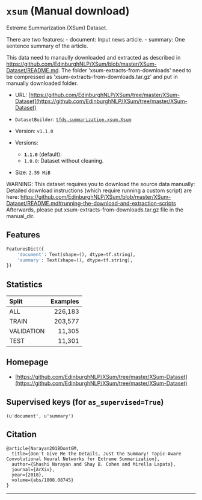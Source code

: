 <div itemscope itemtype="http://schema.org/Dataset">
  <div itemscope itemprop="includedInDataCatalog" itemtype="http://schema.org/DataCatalog">
    <meta itemprop="name" content="TensorFlow Datasets" />
  </div>

  <meta itemprop="name" content="xsum" />
  <meta itemprop="description" content="&#10;Extreme Summarization (XSum) Dataset.&#10;&#10;There are two features:&#10;  - document: Input news article.&#10;  - summary: One sentence summary of the article.&#10;&#10;This data need to manaully downloaded and extracted as described in&#10;https://github.com/EdinburghNLP/XSum/blob/master/XSum-Dataset/README.md.&#10;The folder 'xsum-extracts-from-downloads' need to be compressed as&#10;'xsum-extracts-from-downloads.tar.gz' and put in manually downloaded folder.&#10;&#10;&#10;To use this dataset:&#10;&#10;```python&#10;import tensorflow_datasets as tfds&#10;&#10;ds = tfds.load('xsum', split='train')&#10;for ex in ds.take(4):&#10;  print(ex)&#10;```&#10;&#10;See [the guide](https://www.tensorflow.org/datasets/overview) for more&#10;informations on [tensorflow_datasets](https://www.tensorflow.org/datasets).&#10;&#10;" />
  <meta itemprop="url" content="https://www.tensorflow.org/datasets/catalog/xsum" />
  <meta itemprop="sameAs" content="https://github.com/EdinburghNLP/XSum/tree/master/XSum-Dataset" />
  <meta itemprop="citation" content="&#10;@article{Narayan2018DontGM,&#10;  title={Don't Give Me the Details, Just the Summary! Topic-Aware Convolutional Neural Networks for Extreme Summarization},&#10;  author={Shashi Narayan and Shay B. Cohen and Mirella Lapata},&#10;  journal={ArXiv},&#10;  year={2018},&#10;  volume={abs/1808.08745}&#10;}&#10;" />
</div>

# `xsum` (Manual download)

Extreme Summarization (XSum) Dataset.

There are two features: - document: Input news article. - summary: One sentence
summary of the article.

This data need to manaully downloaded and extracted as described in
https://github.com/EdinburghNLP/XSum/blob/master/XSum-Dataset/README.md. The
folder 'xsum-extracts-from-downloads' need to be compressed as
'xsum-extracts-from-downloads.tar.gz' and put in manually downloaded folder.

*   URL:
    [https://github.com/EdinburghNLP/XSum/tree/master/XSum-Dataset](https://github.com/EdinburghNLP/XSum/tree/master/XSum-Dataset)
*   `DatasetBuilder`:
    [`tfds.summarization.xsum.Xsum`](https://github.com/tensorflow/datasets/tree/master/tensorflow_datasets/summarization/xsum.py)
*   Version: `v1.1.0`
*   Versions:

    *   **`1.1.0`** (default):
    *   `1.0.0`: Dataset without cleaning.

*   Size: `2.59 MiB`

WARNING: This dataset requires you to download the source data manually:
Detailed download instructions (which require running a custom script) are here:
https://github.com/EdinburghNLP/XSum/blob/master/XSum-Dataset/README.md#running-the-download-and-extraction-scripts
Afterwards, please put xsum-extracts-from-downloads.tar.gz file in the
manual_dir.

## Features
```python
FeaturesDict({
    'document': Text(shape=(), dtype=tf.string),
    'summary': Text(shape=(), dtype=tf.string),
})
```

## Statistics

Split      | Examples
:--------- | -------:
ALL        | 226,183
TRAIN      | 203,577
VALIDATION | 11,305
TEST       | 11,301

## Homepage

*   [https://github.com/EdinburghNLP/XSum/tree/master/XSum-Dataset](https://github.com/EdinburghNLP/XSum/tree/master/XSum-Dataset)

## Supervised keys (for `as_supervised=True`)
`(u'document', u'summary')`

## Citation
```
@article{Narayan2018DontGM,
  title={Don't Give Me the Details, Just the Summary! Topic-Aware Convolutional Neural Networks for Extreme Summarization},
  author={Shashi Narayan and Shay B. Cohen and Mirella Lapata},
  journal={ArXiv},
  year={2018},
  volume={abs/1808.08745}
}
```

--------------------------------------------------------------------------------
